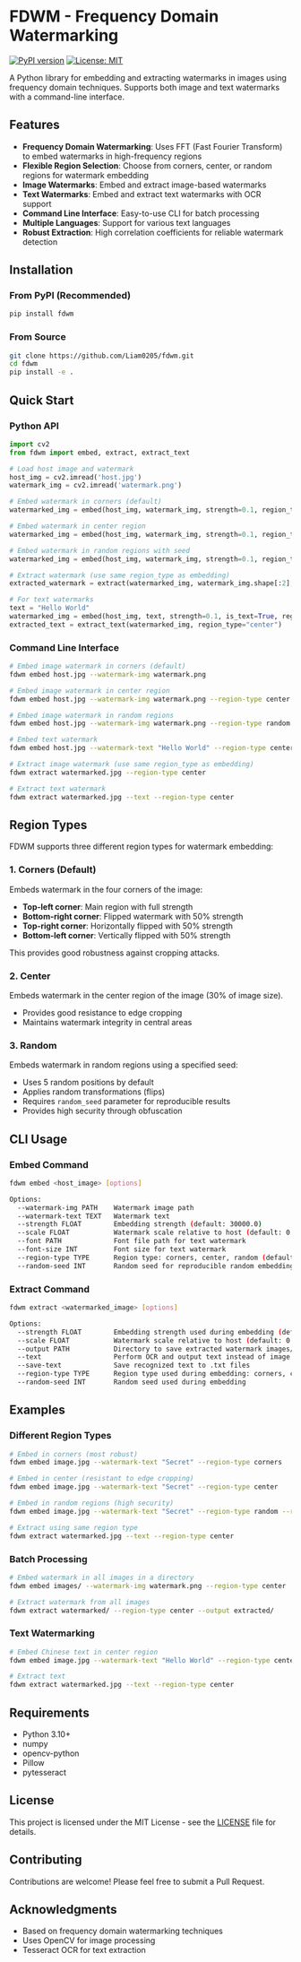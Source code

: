 # FDWM - Frequency Domain Watermarking

[![PyPI version](https://badge.fury.io/py/fdwm.svg)](https://badge.fury.io/py/fdwm)
[![License: MIT](https://img.shields.io/badge/License-MIT-yellow.svg)](https://opensource.org/licenses/MIT)

A Python library for embedding and extracting watermarks in images using frequency domain techniques. Supports both image and text watermarks with a command-line interface.

## Features

- **Frequency Domain Watermarking**: Uses FFT (Fast Fourier Transform) to embed watermarks in high-frequency regions
- **Flexible Region Selection**: Choose from corners, center, or random regions for watermark embedding
- **Image Watermarks**: Embed and extract image-based watermarks
- **Text Watermarks**: Embed and extract text watermarks with OCR support
- **Command Line Interface**: Easy-to-use CLI for batch processing
- **Multiple Languages**: Support for various text languages
- **Robust Extraction**: High correlation coefficients for reliable watermark detection

## Installation

### From PyPI (Recommended)

```bash
pip install fdwm
```

### From Source

```bash
git clone https://github.com/Liam0205/fdwm.git
cd fdwm
pip install -e .
```

## Quick Start

### Python API

```python
import cv2
from fdwm import embed, extract, extract_text

# Load host image and watermark
host_img = cv2.imread('host.jpg')
watermark_img = cv2.imread('watermark.png')

# Embed watermark in corners (default)
watermarked_img = embed(host_img, watermark_img, strength=0.1, region_type="corners")

# Embed watermark in center region
watermarked_img = embed(host_img, watermark_img, strength=0.1, region_type="center")

# Embed watermark in random regions with seed
watermarked_img = embed(host_img, watermark_img, strength=0.1, region_type="random", random_seed=42)

# Extract watermark (use same region_type as embedding)
extracted_watermark = extract(watermarked_img, watermark_img.shape[:2], region_type="corners")

# For text watermarks
text = "Hello World"
watermarked_img = embed(host_img, text, strength=0.1, is_text=True, region_type="center")
extracted_text = extract_text(watermarked_img, region_type="center")
```

### Command Line Interface

```bash
# Embed image watermark in corners (default)
fdwm embed host.jpg --watermark-img watermark.png

# Embed image watermark in center region
fdwm embed host.jpg --watermark-img watermark.png --region-type center

# Embed image watermark in random regions
fdwm embed host.jpg --watermark-img watermark.png --region-type random --random-seed 42

# Embed text watermark
fdwm embed host.jpg --watermark-text "Hello World" --region-type center

# Extract image watermark (use same region_type as embedding)
fdwm extract watermarked.jpg --region-type center

# Extract text watermark
fdwm extract watermarked.jpg --text --region-type center
```

## Region Types

FDWM supports three different region types for watermark embedding:

### 1. Corners (Default)
Embeds watermark in the four corners of the image:
- **Top-left corner**: Main region with full strength
- **Bottom-right corner**: Flipped watermark with 50% strength
- **Top-right corner**: Horizontally flipped with 50% strength
- **Bottom-left corner**: Vertically flipped with 50% strength

This provides good robustness against cropping attacks.

### 2. Center
Embeds watermark in the center region of the image (30% of image size).
- Provides good resistance to edge cropping
- Maintains watermark integrity in central areas

### 3. Random
Embeds watermark in random regions using a specified seed:
- Uses 5 random positions by default
- Applies random transformations (flips)
- Requires `random_seed` parameter for reproducible results
- Provides high security through obfuscation

## CLI Usage

### Embed Command

```bash
fdwm embed <host_image> [options]

Options:
  --watermark-img PATH    Watermark image path
  --watermark-text TEXT   Watermark text
  --strength FLOAT        Embedding strength (default: 30000.0)
  --scale FLOAT           Watermark scale relative to host (default: 0.25)
  --font PATH             Font file path for text watermark
  --font-size INT         Font size for text watermark
  --region-type TYPE      Region type: corners, center, random (default: corners)
  --random-seed INT       Random seed for reproducible random embedding
```

### Extract Command

```bash
fdwm extract <watermarked_image> [options]

Options:
  --strength FLOAT        Embedding strength used during embedding (default: 30000.0)
  --scale FLOAT           Watermark scale relative to host (default: 0.25)
  --output PATH           Directory to save extracted watermark images/text
  --text                  Perform OCR and output text instead of image
  --save-text             Save recognized text to .txt files
  --region-type TYPE      Region type used during embedding: corners, center, random (default: corners)
  --random-seed INT       Random seed used during embedding
```

## Examples

### Different Region Types

```bash
# Embed in corners (most robust)
fdwm embed image.jpg --watermark-text "Secret" --region-type corners

# Embed in center (resistant to edge cropping)
fdwm embed image.jpg --watermark-text "Secret" --region-type center

# Embed in random regions (high security)
fdwm embed image.jpg --watermark-text "Secret" --region-type random --random-seed 12345

# Extract using same region type
fdwm extract watermarked.jpg --text --region-type center
```

### Batch Processing

```bash
# Embed watermark in all images in a directory
fdwm embed images/ --watermark-img watermark.png --region-type center

# Extract watermark from all images
fdwm extract watermarked/ --region-type center --output extracted/
```

### Text Watermarking

```bash
# Embed Chinese text in center region
fdwm embed image.jpg --watermark-text "Hello World" --region-type center

# Extract text
fdwm extract watermarked.jpg --text --region-type center
```

## Requirements

- Python 3.10+
- numpy
- opencv-python
- Pillow
- pytesseract

## License

This project is licensed under the MIT License - see the [LICENSE](LICENSE) file for details.

## Contributing

Contributions are welcome! Please feel free to submit a Pull Request.

## Acknowledgments

- Based on frequency domain watermarking techniques
- Uses OpenCV for image processing
- Tesseract OCR for text extraction